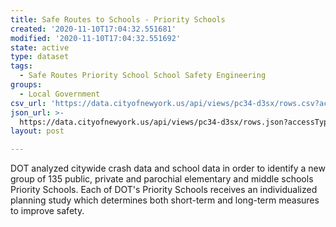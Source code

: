 ```yaml
---
title: Safe Routes to Schools - Priority Schools
created: '2020-11-10T17:04:32.551681'
modified: '2020-11-10T17:04:32.551692'
state: active
type: dataset
tags:
  - Safe Routes Priority School School Safety Engineering
groups:
  - Local Government
csv_url: 'https://data.cityofnewyork.us/api/views/pc34-d3sx/rows.csv?accessType=DOWNLOAD'
json_url: >-
  https://data.cityofnewyork.us/api/views/pc34-d3sx/rows.json?accessType=DOWNLOAD
layout: post

---
```

DOT analyzed citywide crash data and school data in order to identify a new group of 135 public, private and parochial elementary and middle schools Priority Schools. Each of DOT's Priority Schools receives an individualized planning study which determines both short-term and long-term measures to improve safety.
